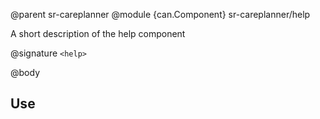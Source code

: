 @parent sr-careplanner
@module {can.Component} sr-careplanner/help <help>

A short description of the help component

@signature `<help>`

@body

## Use

